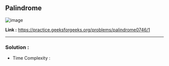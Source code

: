 ## Palindrome 

![image](https://user-images.githubusercontent.com/23376002/224481017-45f33fd1-c747-45a9-b4b5-aaa0ce8b3561.png)

**Link :** https://practice.geeksforgeeks.org/problems/palindrome0746/1

-----------------------------------------------------------------------------------------------------------------------------------------------------


### Solution : 

- Time Complexity : 


